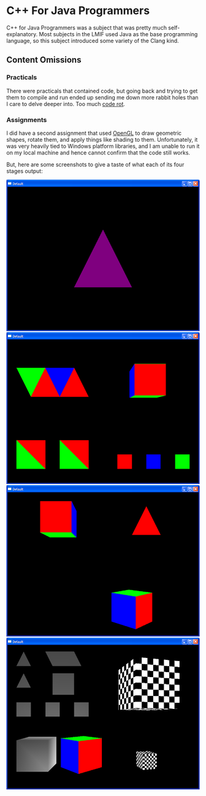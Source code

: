# C++ For Java Programmers

C++ for Java Programmers was a subject that was pretty much self-explanatory.
Most subjects in the LMIF used Java as the base programming language, so this
subject introduced some variety of the Clang kind.

## Content Omissions

### Practicals

There were practicals that contained code, but going back and trying to get them
to compile and run ended up sending me down more rabbit holes than I care to
delve deeper into. Too much [code rot][Software Rot].

### Assignments

I did have a second assignment that used [OpenGL][] to draw geometric shapes,
rotate them, and apply things like shading to them. Unfortunately, it was very
heavily tied to Windows platform libraries, and I am unable to run it on my
local machine and hence cannot confirm that the code still works.

But, here are some screenshots to give a taste of what each of its four stages
output:

![](./Stage1.bmp)
![](./Stage2.bmp)
![](./Stage3.bmp)
![](./Stage4.bmp)

[Software Rot]: https://en.wikipedia.org/wiki/Software_rot
[OpenGL]: https://www.opengl.org//
